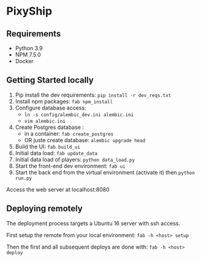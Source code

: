 # PixyShip

## Requirements
* Python 3.9
* NPM 7.5.0
* Docker

## Getting Started locally
1. Pip install the dev requirements: `pip install -r dev_reqs.txt`
2. Install npm packages: `fab npm_install`
2. Configure database access: 
    - `ln -s config/alembic_dev.ini alembic.ini`
    - `vim alembic.ini`
3. Create Postgres database :
    - in a container: `fab create_postgres`
    - OR juste create database: `alembic upgrade head`
4. Build the UI: `fab build_ui`
5. Initial data load: `fab update_data`
6. Initial data load of players: `python data_load.py`
7. Start the front-end dev environment: `fab ui`
8. Start the back end from the virtual environment (activate it) then `python run.py`

Access the web server at localhost:8080

## Deploying remotely
The deployment process targets a Ubuntu 16 server with ssh access.

First setup the remote from your local environment: 
`fab -h <host> setup`

Then the first and all subsequent deploys are done with: 
`fab -h <host> deploy`
